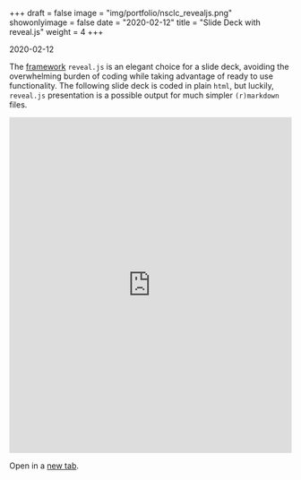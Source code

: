 +++
draft = false
image = "img/portfolio/nsclc_revealjs.png"
showonlyimage = false
date = "2020-02-12"
title = "Slide Deck with reveal.js"
weight = 4
+++

2020-02-12
<!--more-->
The [framework](https://revealjs.com/) `reveal.js` is an elegant choice for a
slide deck, avoiding the overwhelming burden of coding while taking advantage
of ready to use functionality. The following slide deck is coded in plain
`html`, but luckily, `reveal.js` presentation is a possible output for
much simpler `(r)markdown` files.

<iframe
 src="https://fcacollin.github.io/Latarnia/reveal/Prototype/Prototype.html#/"
 width="100%" height="600" frameborder="0"
 style="border:0;" allowfullscreen=""
></iframe>

Open in a 
<a 
href="https://fcacollin.github.io/Latarnia/reveal/Prototype/Prototype.html#/"
target="_blank"> new tab</a>.
